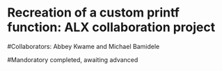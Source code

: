 # Recreation of a custom printf function: ALX collaboration project

#Collaborators: Abbey Kwame and Michael Bamidele

#Mandoratory completed, awaiting advanced
